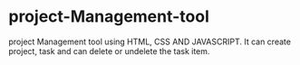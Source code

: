 # project-Management-tool
project Management tool using HTML, CSS AND JAVASCRIPT. It can create project, task and can delete or undelete the task item.
